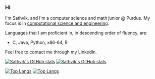 ### Hi

I'm Sathvik, and I'm a computer science and math junior  @ Purdue. My focus is in [computational science and engineering](https://www.cs.purdue.edu/undergraduate/curriculum/track-cse-fall2023.html).

Languages that I am proficient in, in descending order of fluency, are:
  - C, Java, Python, x86-64, R

Feel free to contact me through my LinkedIn.

[![Sathvik's GitHub stats](https://github-readme-stats.vercel.app/api?username=hegde25sath&show_icons=true&theme=dracula&bg_color=00000000#gh-dark-mode-only)](https://github.com/hegde25sath/#gh-dark-mode-only)
[![Sathvik's GitHub stats](https://github-readme-stats.vercel.app/api?username=hegde25sath&show_icons=true&theme=default&bg_color=00000000#gh-light-mode-only)](https://github.com/hegde25sath/#gh-light-mode-only)

[![Top Langs](https://github-readme-stats.vercel.app/api/top-langs/?username=hegde25sath&layout=donut&theme=dracula&hide_progress=false&bg_color=00000000)](https://github.com/hegde25sath/#gh-dark-mode-only)
[![Top Langs](https://github-readme-stats.vercel.app/api/top-langs/?username=hegde25sath&layout=donut&theme=default&hide_progress=false&bg_color=00000000)](https://github.com/hegde25sath/#gh-light-mode-only)
